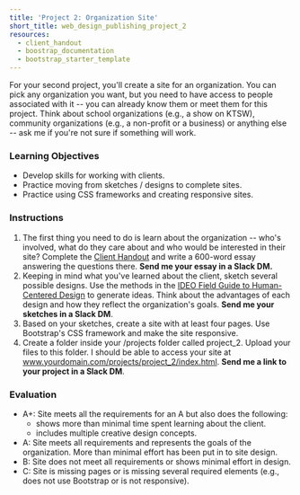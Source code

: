 ```yaml
---
title: 'Project 2: Organization Site'
short_title: web_design_publishing_project_2
resources:
  - client_handout
  - boostrap_documentation
  - bootstrap_starter_template
---
```


For your second project, you'll create a site for an organization. You can pick any organization you want, but you need to have access to people associated with it -- you can already know them or meet them for this project. Think about school organizations (e.g., a show on KTSW), community organizations (e.g., a non-profit or a business) or anything else -- ask me if you're not sure if something will work.  

### Learning Objectives

- Develop skills for working with clients.
- Practice moving from sketches / designs to complete sites.
- Practice using CSS frameworks and creating responsive sites.

### Instructions

1. The first thing you need to do is learn about the organization -- who's involved, what do they care about and who would be interested in their site? Complete the [Client Handout](/resources/client_handout.html) and write a 600-word essay answering the questions there. __Send me your essay in a Slack DM.__
2. Keeping in mind what you've learned about the client, sketch several possible designs. Use the methods in the [IDEO Field Guide to Human-Centered Design](/assets/readings/field_guide_to_user_centered_design.pdf) to generate ideas. Think about the advantages of each design and how they reflect the organization's goals. __Send me your sketches in a Slack DM__.
3. Based on your sketches, create a site with at least four pages. Use Bootstrap's CSS framework and make the site responsive.
4. Create a folder inside your /projects folder called project_2. Upload your files to this folder. I should be able to access your site at www.yourdomain.com/projects/project_2/index.html. __Send me a link to your project in a Slack DM__.

### Evaluation

- A+: Site meets all the requirements for an A but also does the following:
  - shows more than minimal time spent learning about the client.
  - includes multiple creative design concepts.
- A: Site meets all requirements and represents the goals of the organization. More than minimal effort has been put in to site design.
- B: Site does not meet all requirements or shows minimal effort in design.
- C: Site is missing pages or is missing several required elements (e.g., does not use Bootstrap or is not responsive).
